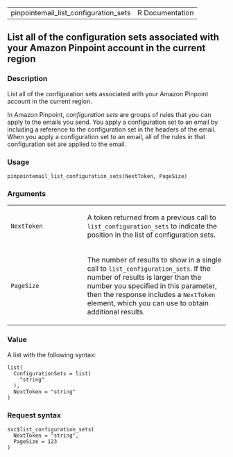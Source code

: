 <table style="width: 100%;">
<tbody>
<tr class="odd">
<td>pinpointemail_list_configuration_sets</td>
<td style="text-align: right;">R Documentation</td>
</tr>
</tbody>
</table>

## List all of the configuration sets associated with your Amazon Pinpoint account in the current region

### Description

List all of the configuration sets associated with your Amazon Pinpoint
account in the current region.

In Amazon Pinpoint, *configuration sets* are groups of rules that you
can apply to the emails you send. You apply a configuration set to an
email by including a reference to the configuration set in the headers
of the email. When you apply a configuration set to an email, all of the
rules in that configuration set are applied to the email.

### Usage

    pinpointemail_list_configuration_sets(NextToken, PageSize)

### Arguments

<table>
<colgroup>
<col style="width: 35%" />
<col style="width: 65%" />
</colgroup>
<tbody>
<tr class="odd">
<td><code
id="pinpointemail_list_configuration_sets_:_NextToken">NextToken</code></td>
<td><p>A token returned from a previous call to
<code>list_configuration_sets</code> to indicate the position in the
list of configuration sets.</p></td>
</tr>
<tr class="even">
<td><code
id="pinpointemail_list_configuration_sets_:_PageSize">PageSize</code></td>
<td><p>The number of results to show in a single call to
<code>list_configuration_sets</code>. If the number of results is larger
than the number you specified in this parameter, then the response
includes a <code>NextToken</code> element, which you can use to obtain
additional results.</p></td>
</tr>
</tbody>
</table>

### Value

A list with the following syntax:

    list(
      ConfigurationSets = list(
        "string"
      ),
      NextToken = "string"
    )

### Request syntax

    svc$list_configuration_sets(
      NextToken = "string",
      PageSize = 123
    )
